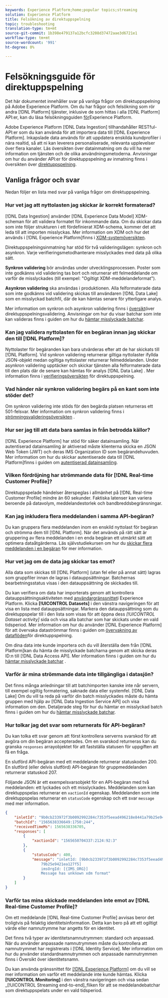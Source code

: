 ```yaml
---
keywords: Experience Platform;home;popular topics;streaming
solution: Experience Platform
title: Felsökning av direktuppspelning
topic: troubleshooting
translation-type: tm+mt
source-git-commit: 1b398e479137a12bcfc3208d37472aae3d6721e1
workflow-type: tm+mt
source-wordcount: '991'
ht-degree: 0%

---
```



# Felsökningsguide för direktuppspelning

Det här dokumentet innehåller svar på vanliga frågor om direktuppspelning på Adobe Experience Platform. Om du har frågor och felsökning som rör andra [!DNL Platform] tjänster, inklusive de som hittas i alla [!DNL Platform] API:er, kan du läsa felsökningsguiden [för](../../landing/troubleshooting.md)Experience Platform.

Adobe Experience Platform [!DNL Data Ingestion] tillhandahåller RESTful-API:er som du kan använda för att importera data till [!DNL Experience Platform]. Inkapslade data används för att uppdatera enskilda kundprofiler i nära realtid, så att ni kan leverera personaliserade, relevanta upplevelser över flera kanaler. Läs översikten över [](../home.md) datainmatning om du vill ha mer information om tjänsten och de olika användningsmetoderna. Anvisningar om hur du använder API:er för direktuppspelning av inmatning finns i översikten över [direktuppspelning](../streaming-ingestion/overview.md).

## Vanliga frågor och svar 

Nedan följer en lista med svar på vanliga frågor om direktuppspelning.

### Hur vet jag att nyttolasten jag skickar är korrekt formaterad?

[!DNL Data Ingestion] använder [!DNL Experience Data Model] XDM-scheman för att validera formatet för inkommande data. Om du skickar data som inte följer strukturen i ett fördefinierat XDM-schema, kommer det att leda till att importen misslyckas. Mer information om XDM och hur det används i [!DNL Experience Platform]finns i [XDM-systemöversikten](../../xdm/home.md).

Direktuppspelningsinmatning har stöd för två valideringslägen: synkron och asynkron. Varje verifieringsmetodhanterare misslyckades med data på olika sätt.

**Synkron validering** bör användas under utvecklingsprocessen. Poster som inte godkänns vid validering tas bort och returnerar ett felmeddelande om varför de misslyckades (till exempel: &quot;Ogiltigt XDM-meddelandeformat&quot;).

**Asynkron validering** ska användas i produktionen. Alla felformaterade data som inte godkänns vid validering skickas till användaren [!DNL Data Lake] som en misslyckad batchfil, där de kan hämtas senare för ytterligare analys.

Mer information om synkron och asynkron validering finns i [översikt](../quality/streaming-validation.md)över direktuppspelningsvalidering. Anvisningar om hur du visar batchar som inte kan valideras finns i guiden om hur du [hämtar misslyckade batchar](../quality/retrieve-failed-batches.md).

### Kan jag validera nyttolasten för en begäran innan jag skickar den till [!DNL Platform]?

Nyttolaster för begäranden kan bara utvärderas efter att de har skickats till [!DNL Platform]. Vid synkron validering returnerar giltiga nyttolaster ifyllda JSON-objekt medan ogiltiga nyttolaster returnerar felmeddelanden. Under asynkron validering upptäcker och skickar tjänsten alla felformaterade data till den plats där de senare kan hämtas för analys [!DNL Data Lake] . Mer information finns i [verifieringsöversikten](../quality/streaming-validation.md) för direktuppspelning.

### Vad händer när synkron validering begärs på en kant som inte stöder det?

Om synkron validering inte stöds för den begärda platsen returneras ett 501-felsvar. Mer information om synkron validering finns i [strömningsvalideringsöversikten](../quality/streaming-validation.md) .

### Hur ser jag till att data bara samlas in från betrodda källor?

[!DNL Experience Platform] har stöd för säker datainsamling. När autentiserad datainsamling är aktiverad måste klienterna skicka en JSON Web Token (JWT) och deras IMS Organization ID som begärandehuvuden. Mer information om hur du skickar autentiserade data till [!DNL Platform]finns i guiden om [autentiserad datainsamling](../tutorials/create-authenticated-streaming-connection.md).

### Vilken fördröjning har strömmande data för [!DNL Real-time Customer Profile]?

Direktuppspelade händelser återspeglas i allmänhet på [!DNL Real-time Customer Profile] mindre än 60 sekunder. Faktiska latenser kan variera beroende på datavolym, meddelandestorlek och bandbreddsbegränsningar.

### Kan jag inkludera flera meddelanden i samma API-begäran?

Du kan gruppera flera meddelanden inom en enskild nyttolast för begäran och strömma dem till [!DNL Platform]. När det används på rätt sätt är gruppering av flera meddelanden i en enda begäran ett utmärkt sätt att optimera dataåtgärderna. Läs självstudiekursen om hur du [skickar flera meddelanden i en begäran](../tutorials/streaming-multiple-messages.md) för mer information.

### Hur vet jag om de data jag skickar tas emot?

Alla data som skickas till [!DNL Platform] (utan fel eller på annat sätt) lagras som gruppfiler innan de lagras i datauppsättningar. Batchernas bearbetningsstatus visas i den datauppsättning de skickades till.

Du kan verifiera om data har importerats genom att kontrollera datauppsättningsaktiviteten med [användargränssnittet](https://platform.adobe.com)i Experience Platform. Klicka **[!UICONTROL Datasets]** i den vänstra navigeringen för att visa en lista med datauppsättningar. Markera den datauppsättning som du direktuppspelar till i den lista som visas för att öppna dess *[!UICONTROL Dataset activity]* sida och visa alla batchar som har skickats under en vald tidsperiod. Mer information om hur du använder [!DNL Experience Platform] för att övervaka dataströmmar finns i guiden om [övervakning av dataflöden](../quality/monitor-data-flows.md)för direktuppspelning.

Om dina data inte kunde importera och du vill återställa dem från [!DNL Platform]kan du hämta de misslyckade batcharna genom att skicka deras ID:n till [!DNL Data Access API]. Mer information finns i guiden om hur du [hämtar misslyckade batchar](../quality/retrieve-failed-batches.md) .

### Varför är mina strömmande data inte tillgängliga i datasjön?

Det finns många anledningar till att batchimporten kanske inte når servern, till exempel ogiltig formatering, saknade data eller systemfel. [!DNL Data Lake] Om du vill ta reda på varför din batch misslyckades måste du hämta gruppen med hjälp av [!DNL Data Ingestion Service API] och visa information om den. Detaljerade steg för hur du hämtar en misslyckad batch finns i guiden om hur du [hämtar misslyckade batchar](../quality/retrieve-failed-batches.md).

### Hur tolkar jag det svar som returnerats för API-begäran?

Du kan tolka ett svar genom att först kontrollera serverns svarskod för att avgöra om din begäran accepterades. Om en svarskod returneras kan du granska `responses` arrayobjektet för att fastställa statusen för uppgiften att få en fråga.

En slutförd API-begäran med ett meddelande returnerar statuskoden 200. En slutförd (eller delvis slutförd) API-begäran för gruppmeddelanden returnerar statuskod 207.

Följande JSON är ett exempelsvarsobjekt för en API-begäran med två meddelanden: ett lyckades och ett misslyckades. Meddelanden som kan direktuppspelas returnerar en `xactionId` egenskap. Meddelanden som inte direktuppspelas returnerar en `statusCode` egenskap och ett svar `message` med mer information.

```JSON
{
    "inletId": "9b0cb233972f3b0092992284c7353f5eead496218e8441a79b25e9421ea127f5",
    "batchId": "1565638336649:1750:244",
    "receivedTimeMs": 1565638336705,
    "responses": [
        {
            "xactionId": "1565650704337:2124:92:3"
        },
        {
            "statusCode": 400,
            "message": "inletId: [9b0cb233972f3b0092992284c7353f5eead496218e8441a
                79b25e9421ea127f5] 
                imsOrgId: [{IMS_ORG}] 
                Message has unknown xdm format"
        }
    ]
}
```

### Varför tas mina skickade meddelanden inte emot av [!DNL Real-time Customer Profile]?

Om ett meddelande [!DNL Real-time Customer Profile] avvisas beror det troligtvis på felaktig identitetsinformation. Detta kan bero på att ett ogiltigt värde eller namnutrymme har angetts för en identitet.

Det finns två typer av identitetsnamnutrymmen: standard och anpassad. När du använder anpassade namnutrymmen måste du kontrollera att namnutrymmet har registrerats i [!DNL Identity Service]. Mer information om hur du använder standardnamnutrymmen och anpassade namnutrymmen finns i Översikt över [](../../identity-service/namespaces.md) identitetsnamn.

Du kan använda gränssnittet för [[!DNL Experience Platform]](https://platform.adobe.com) om du vill se mer information om varför ett meddelande inte kunde hämtas. Klicka **[!UICONTROL Monitoring]** i den vänstra navigeringen och visa sedan _[!UICONTROL Streaming end-to-end]_fliken för att se meddelandebatchar som direktuppspelats under en vald tidsperiod.
